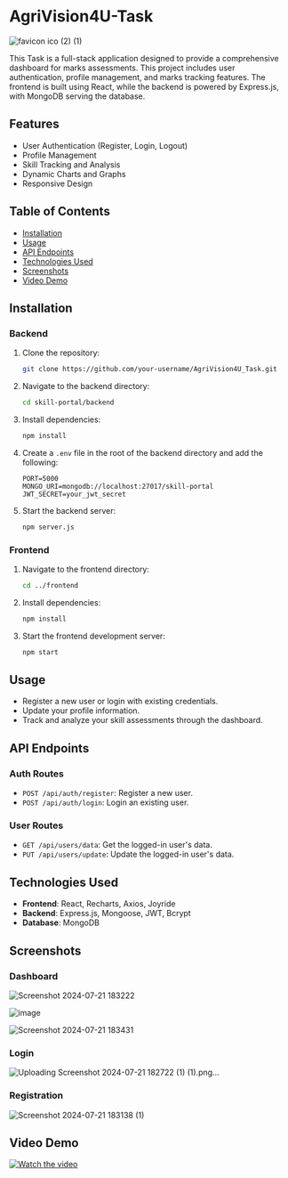 ﻿# AgriVision4U-Task

 
![favicon ico (2) (1)](https://github.com/user-attachments/assets/4e7d748d-63a8-4fb5-bd5c-b4b973fc8134)



This Task is a full-stack application designed to provide a comprehensive dashboard for marks assessments. This project includes user authentication, profile management, and marks tracking features. The frontend is built using React, while the backend is powered by Express.js, with MongoDB serving the database.

## Features

- User Authentication (Register, Login, Logout)
- Profile Management
- Skill Tracking and Analysis
- Dynamic Charts and Graphs
- Responsive Design

## Table of Contents

- [Installation](#installation)
- [Usage](#usage)
- [API Endpoints](#api-endpoints)
- [Technologies Used](#technologies-used)
- [Screenshots](#screenshots)
- [Video Demo](#video-demo)

## Installation

### Backend

1. Clone the repository:

    ```bash
    git clone https://github.com/your-username/AgriVision4U_Task.git
    ```

2. Navigate to the backend directory:

    ```bash
    cd skill-portal/backend
    ```

3. Install dependencies:

    ```bash
    npm install
    ```

4. Create a `.env` file in the root of the backend directory and add the following:

    ```env
    PORT=5000
    MONGO_URI=mongodb://localhost:27017/skill-portal
    JWT_SECRET=your_jwt_secret
    ```

5. Start the backend server:

    ```bash
    npm server.js
    ```

### Frontend

1. Navigate to the frontend directory:

    ```bash
    cd ../frontend
    ```

2. Install dependencies:

    ```bash
    npm install
    ```

3. Start the frontend development server:

    ```bash
    npm start
    ```

## Usage

- Register a new user or login with existing credentials.
- Update your profile information.
- Track and analyze your skill assessments through the dashboard.

## API Endpoints

### Auth Routes

- `POST /api/auth/register`: Register a new user.
- `POST /api/auth/login`: Login an existing user.

### User Routes

- `GET /api/users/data`: Get the logged-in user's data.
- `PUT /api/users/update`: Update the logged-in user's data.

## Technologies Used

- **Frontend**: React, Recharts, Axios, Joyride
- **Backend**: Express.js, Mongoose, JWT, Bcrypt
- **Database**: MongoDB

## Screenshots

### Dashboard

![Screenshot 2024-07-21 183222](https://github.com/user-attachments/assets/b4679ee9-10b5-4e64-b42f-881087ea449b)



![image](https://github.com/user-attachments/assets/c763faba-f000-4890-beef-4232c1513ceb)




![Screenshot 2024-07-21 183431](https://github.com/user-attachments/assets/f76ad482-d6d6-42a7-a7b2-001d13303e43)



### Login

![Uploading Screenshot 2024-07-21 182722 (1) (1).png…]()



### Registration

![Screenshot 2024-07-21 183138 (1)](https://github.com/user-attachments/assets/8cfaf278-4a85-4018-aa53-2ccd11855bff)



## Video Demo

[![Watch the video](https://img.youtube.com/vi/UxBiRgZ1WQ8/maxresdefault.jpg)](https://www.youtube.com/watch?v=UxBiRgZ1WQ8)



